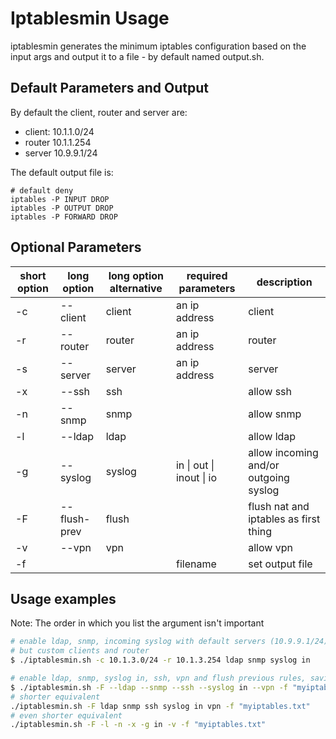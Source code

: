 # Iptablesmin Usage
iptablesmin generates the minimum iptables configuration based on the input args and output it to a file - by default named output.sh.
## Default Parameters and Output
By default the client, router and server are:
- client: 10.1.1.0/24
- router 10.1.1.254
- server 10.9.9.1/24

The default output file is:
```
# default deny
iptables -P INPUT DROP
iptables -P OUTPUT DROP
iptables -P FORWARD DROP
```

## Optional Parameters
| short option 	| long option  	| long option alternative 	| required parameters      	| description                            	|
|--------------	|--------------	|-------------------------	|--------------------------	|----------------------------------------	|
| -c           	| --client     	| client                  	| an ip address            	| client                                 	|
| -r           	| --router     	| router                  	| an ip address            	| router                                 	|
| -s           	| --server     	| server                  	| an ip address            	| server                                 	|
| -x           	| --ssh        	| ssh                     	|                          	| allow ssh                              	|
| -n           	| --snmp       	| snmp                    	|                          	| allow snmp                             	|
| -l           	| --ldap       	| ldap                    	|                          	| allow ldap                             	|
| -g           	| --syslog     	| syslog                  	| in \| out \| inout \| io 	| allow incoming and/or outgoing syslog 	|
| -F           	| --flush-prev 	| flush                   	|                          	| flush nat and iptables as first thing  	|
| -v           	| --vpn        	| vpn                     	|                          	| allow vpn                              	|
| -f           	|              	|                         	| filename                 	| set output file                        	|

## Usage examples
Note: The order in which you list the argument isn't important
```bash
# enable ldap, snmp, incoming syslog with default servers (10.9.9.1/24)
# but custom clients and router
$ ./iptablesmin.sh -c 10.1.3.0/24 -r 10.1.3.254 ldap snmp syslog in

# enable ldap, snmp, syslog in, ssh, vpn and flush previous rules, saving the output to myiptables.txt
$ ./iptablesmin.sh -F --ldap --snmp --ssh --syslog in --vpn -f "myiptables.txt"
# shorter equivalent
./iptablesmin.sh -F ldap snmp ssh syslog in vpn -f "myiptables.txt"
# even shorter equivalent
./iptablesmin.sh -F -l -n -x -g in -v -f "myiptables.txt"
```
